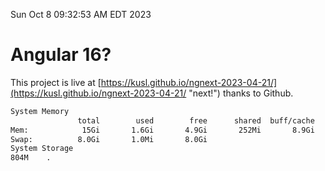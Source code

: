 Sun Oct  8 09:32:53 AM EDT 2023

# Angular 16?


This project is live at [https://kusl.github.io/ngnext-2023-04-21/](https://kusl.github.io/ngnext-2023-04-21/ "next!") thanks to Github.

```bash
System Memory
               total        used        free      shared  buff/cache   available
Mem:            15Gi       1.6Gi       4.9Gi       252Mi       8.9Gi        13Gi
Swap:          8.0Gi       1.0Mi       8.0Gi
System Storage
804M	.
```
```bash
